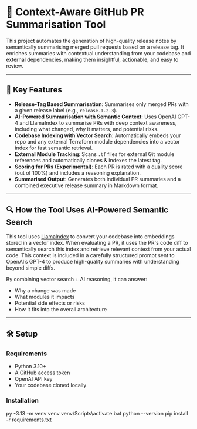 # 🧠 Context-Aware GitHub PR Summarisation Tool

This project automates the generation of high-quality release notes by semantically summarising merged pull requests based on a release tag. It enriches summaries with contextual understanding from your codebase and external dependencies, making them insightful, actionable, and easy to review.

---

## 🚀 Key Features

- **Release-Tag Based Summarisation**: Summarises only merged PRs with a given release label (e.g., `release-1.2.3`).
- **AI-Powered Summarisation with Semantic Context**: Uses OpenAI GPT-4 and LlamaIndex to summarise PRs with deep context awareness, including what changed, why it matters, and potential risks.
- **Codebase Indexing with Vector Search**: Automatically embeds your repo and any external Terraform module dependencies into a vector index for fast semantic retrieval.
- **External Module Tracking**: Scans `.tf` files for external Git module references and automatically clones & indexes the latest tag.
- **Scoring for PRs (Experimental)**: Each PR is rated with a quality score (out of 100%) and includes a reasoning explanation.
- **Summarised Output**: Generates both individual PR summaries and a combined executive release summary in Markdown format.

---

## 🔍 How the Tool Uses AI-Powered Semantic Search

This tool uses [LlamaIndex](https://www.llamaindex.ai/) to convert your codebase into embeddings stored in a vector index. When evaluating a PR, it uses the PR's code diff to semantically search this index and retrieve relevant context from your actual code. This context is included in a carefully structured prompt sent to OpenAI’s GPT-4 to produce high-quality summaries with understanding beyond simple diffs.

By combining vector search + AI reasoning, it can answer:
- Why a change was made
- What modules it impacts
- Potential side effects or risks
- How it fits into the overall architecture

---

## 🛠️ Setup

### Requirements
- Python 3.10+
- A GitHub access token
- OpenAI API key
- Your codebase cloned locally

### Installation
py -3.13 -m venv venv
venv\Scripts\activate.bat
python --version
pip install -r requirements.txt
